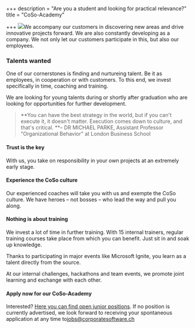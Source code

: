 +++
description = "Are you a student and looking for practical relevance?"
title = "CoSo-Academy"

+++
 ![](/uploads/training-300x217.png)We accompany our customers in discovering new areas and drive innovative projects forward. We are also constantly developing as a company. We not only let our customers participate in this, but also our employees.

### Talents wanted

One of our cornerstones is finding and nurtureing talent. Be it as employees, in cooperation or with customers. To this end, we invest specifically in time, coaching and training.

We are looking for young talents during or shortly after graduation who are looking for opportunities for further development.

> **You can have the best strategy in the world, but if you can't execute it, it doesn't matter. Execution comes down to culture, and that's critical.  **– DR MICHAEL PARKE, Assistant Professor "Organizational Behavior" at London Business School

#### Trust is the key

With us, you take on responsibility in your own projects at an extremely early stage.

#### Experience the CoSo culture

Our experienced coaches will take you with us and exempte the CoSo culture. We have heroes – not bosses – who lead the way and pull you along.

#### Nothing is about training

We invest a lot of time in further training. With 15 internal trainers, regular training courses take place from which you can benefit. Just sit in and soak up knowledge.

Thanks to participating in major events like Microsoft Ignite, you learn as a talent directly from the source.

At our internal challenges, hackathons and team events, we promote joint learning and exchange with each other.

#### Apply now for our CoSo-Academy

Interested? [Here you can find open junior positions](/jobs "Vacancies"). If no position is currently advertised, we look forward to receiving your spontaneous application at any time to[jobs@corporatesoftware.ch](mailto:jobs@corporatesoftware.ch "Spontaneous application")
